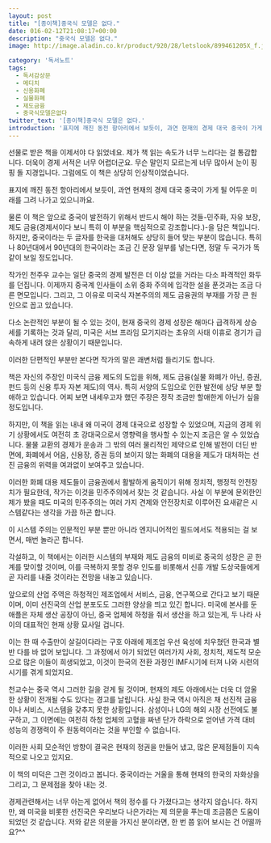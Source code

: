 ```yaml
---
layout: post
title: "[종이책]중국식 모델은 없다."
date: 016-02-12T21:08:17+00:00
description: "중국식 모델은 없다."
image: http://image.aladin.co.kr/product/920/28/letslook/899461205X_f.jpg

category: '독서노트'  
tags: 
  - 독서감상문
  - 메디치
  - 신용화폐
  - 실물화폐
  - 제도금융
  - 중국식모델은없다
twitter_text: '[종이책]중국식 모델은 없다.'
introduction: '표지에 깨진 동전 항아리에서 보듯이, 과연 현재의 경제 대국 중국이 가게 될 어두운 미래를 그려 나가고 있습니다.'
---
```


선물로 받은 책을 이제서야 다 읽었네요. 제가 책 읽는 속도가 너무 느리다는 걸 통감합니다. 더욱이 경제 서적은 너무 어렵더군요. 무슨 말인지 모르는게 너무 많아서 눈이 핑핑 돌 지경입니다. 그럼에도 이 책은 상당히 인상적이었습니다.

표지에 깨진 동전 항아리에서 보듯이, 과연 현재의 경제 대국 중국이 가게 될 어두운 미래를 그려 나가고 있으니까요.
  
물론 이 책은 앞으로 중국이 발전하기 위해서 반드시 해야 하는 것들-민주화, 자유 보장, 제도 금융(경제서이다 보니 특히 이 부분을 핵심적으로 강조합니다.)-을 담은 책입니다. 하지만, 중국이라는 두 글자를 한국을 대처해도 상당히 들어 맞는 부분이 많습니다. 특히나 80년대에서 90년대의 한국이라는 조금 긴 문장 일부를 넣는다면, 정말 두 국가가 똑같이 보일 정도입니다.

작가인 천주우 교수는 일단 중국의 경제 발전은 더 이상 없을 거라는 다소 파격적인 화두를 던집니다. 이제까지 중국계 인사들이 소위 중화 주의에 입각한 설을 푼것과는 조금 다른 면모입니다. 그리고, 그 이유로 미국식 자본주의의 제도 금융권의 부재를 가장 큰 원인으로 꼽고 있습니다.

다소 논란적인 부분이 될 수 있는 것이, 현재 중국의 경제 성장은 해마다 급격하게 상승세를 기록하는 것과 달리, 미국은 서브 프라임 모기지라는 초유의 사태 이휴로 경기가 급속하게 내려 앉은 상황이기 때문입니다. 

이러한 단편적인 부분만 본다면 작가의 말은 괘변처럼 들리기도 합니다.
  
책은 자신의 주장인 미국식 금융 제도의 도입을 위해, 제도 금융(실물 화폐가 아닌, 증권, 펀드 등의 신용 투자 자본 제도)의 역사. 특히 서양의 도입으로 인한 발전에 상당 부분 할애하고 있습니다. 어찌 보면 내세우고자 했던 주장은 정작 조금만 할애한게 아닌가 싶을 정도입니다.

하지만, 이 책을 읽는 내내 왜 미국이 경제 대국으로 성장할 수 있었으며, 지금의 경제 위기 상황에서도 여전히 초 강대국으로서 영향력을 행사할 수 있는지 조금은 알 수 있었습니다. 물물 교환의 경제가 운송과 그 밖의 여러 물리적인 제약으로 인해 발전이 더딘 반면에, 화폐에서 어음, 신용장, 증권 등의 보이지 않는 화폐의 대용을 제도가 대처하는 선진 금융의 위력을 여과없이 보여주고 있습니다.

이러한 화폐 대용 제도들이 금융권에서 활발하게 움직이기 위해 정치적, 행정적 안전장치가 필요한데, 작가는 이것을 민주주의에서 찾는 것 같습니다. 사실 이 부분에 문외한인 제가 봤을 때도 미국의 민주주의는 여러 가지 견제와 안전장치로 이루어진 요새같은 시스템같다는 생각을 가끔 하곤 합니다.

이 시스템 주의는 인문적인 부분 뿐만 아니라 엔지니어적인 필드에서도 적용되는 걸 보면서, 매번 놀라곤 합니다.

각설하고, 이 책에서는 이러한 시스템의 부재와 제도 금융의 미비로 중국의 성장은 곧 한계를 맞이할 것이며, 이를 극복하지 못할 경우 인도를 비롯해서 신흥 개발 도상국들에게 곧 자리를 내줄 것이라는 전망을 내놓고 있습니다.

앞으로의 산업 주역은 하청적인 제조업에서 서비스, 금융, 연구쪽으로 간다고 보기 때문이며, 이미 선진국의 산업 분포도도 그러한 양상을 띄고 있긴 합니다. 미국에 본사를 둔 애플은 자체 생산 공장이 아닌, 중국 업체에 하청을 줘서 생산을 하고 있는게, 두 나라 사이의 대표적인 현재 상황 묘사일 겁니다.

이는 한 때 수출만이 살길이다라는 구호 아래에 제조업 우선 육성에 치우쳤던 한국과 별 반 다를 바 없어 보입니다. 그 과정에서 야기 되었던 여러가지 사회, 정치적, 제도적 모순으로 많은 이들이 희생되었고, 이것이 한국의 전환 과정인 IMF시기에 터져 나와 시련의 시기를 겪게 되었지요. 

천교수는 중국 역시 그러한 길을 걷게 될 것이며, 현재의 제도 아래에서는 더욱 더 암울한 상황이 전개될 수도 있다는 경고를 날립니다. 사실 한국 역시 아직은 채 선진적 금융이나 서비스, 시스템을 갖추지 못한 상황입니다. 삼성이나 LG의 해외 시장 선전에도 불구하고, 그 이면에는 여전히 하청 업체의 고혈을 짜낸 단가 하락으로 얻어낸 가격 대비 성능의 경쟁력이 주 원동력이라는 것을 부인할 수 없습니다.

이러한 사회 모순적인 방향이 결국은 현재의 정권을 만들어 냈고, 많은 문제점들이 지속적으로 나오고 있지요.

이 책의 미덕은 그런 것이라고 봅니다. 중국이라는 거울을 통해 현재의 한국의 자화상을 그리고, 그 문제점을 찾아 내는 것.

경제관련해서는 너무 아는게 없어서 책의 정수를 다 가졌다고는 생각지 않습니다. 하지만, 왜 미국을 비롯한 선진국은 우리보다 나은가라는 제 의문을 푸는데 조금쯤은 도움이 되었던 것 같습니다. 저와 같은 의문을 가지신 분이라면, 한 번 쯤 읽어 보시는 건 어떨까요?^^
